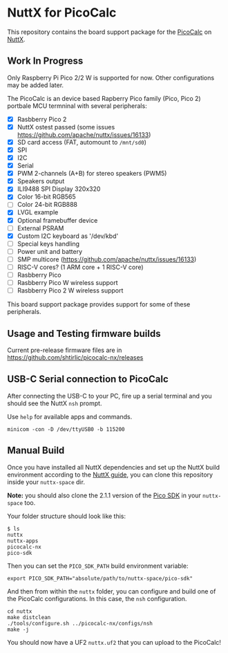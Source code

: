 # NuttX for PicoCalc

This repository contains the board support package for the [PicoCalc][picocalc] on [NuttX][nuttx].

## Work In Progress

Only Raspberry Pi Pico 2/2 W is supported for now. Other configurations may be added later.

The PicoCalc is an device based Rapberry Pico family (Pico, Pico 2) portbale MCU termninal with several peripherals:
- [x] Rasbberry Pico 2
- [x] NuttX ostest passed (some issues https://github.com/apache/nuttx/issues/16133)
- [x] SD card access (FAT, automount to `/mnt/sd0`)
- [x] SPI
- [x] I2C
- [x] Serial
- [x] PWM 2-channels (A+B) for stereo speakers (PWM5)
- [x] Speakers output
- [x] ILI9488 SPI Display 320x320
- [x] Color 16-bit RGB565
- [ ] Color 24-bit RGB888
- [x] LVGL example
- [x] Optional framebuffer device
- [ ] External PSRAM
- [x] Custom I2C keyboard as '/dev/kbd'
- [ ] Special keys handling
- [ ] Power unit and battery
- [ ] SMP multicore (https://github.com/apache/nuttx/issues/16133)
- [ ] RISC-V cores? (1 ARM core + 1 RISC-V core)
- [ ] Rasbberry Pico
- [ ] Rasbberry Pico W wireless support
- [ ] Rasbberry Pico 2 W wireless support

This board support package provides support for some of these peripherals.


## Usage and Testing firmware builds

Current pre-release firmware files are in https://github.com/shtirlic/picocalc-nx/releases

## USB-C Serial connection to PicoCalc

After connecting the USB-C to your PC, fire up a serial terminal and you should see the NuttX `nsh` prompt.

Use `help` for available apps and commands.

```console
minicom -con -D /dev/ttyUSB0 -b 115200
```


## Manual Build

Once you have installed all NuttX dependencies and set up the NuttX build environment according to the [NuttX guide][nx-install], you can clone this repository inside your `nuttx-space` dir.

**Note:** you should also clone the 2.1.1 version of the [Pico SDK][pico-sdk] in your `nuttx-space` too.

Your folder structure should look like this:

```console
$ ls
nuttx
nuttx-apps
picocalc-nx
pico-sdk
```

Then you can set the `PICO_SDK_PATH` build environment variable:

```console
export PICO_SDK_PATH="absolute/path/to/nuttx-space/pico-sdk"
```

And then from within the `nuttx` folder, you can configure and build one of the PicoCalc configurations. In this case, the
`nsh` configuration.

```console
cd nuttx
make distclean
./tools/configure.sh ../picocalc-nx/configs/nsh
make -j
```

You should now have a UF2 `nuttx.uf2` that you can upload to the PicoCalc!


[picocalc]: https://github.com/clockworkpi/PicoCalc
[pico-sdk]: https://github.com/raspberrypi/pico-sdk
[nx-install]: https://nuttx.apache.org/docs/latest/quickstart/install.html
[nuttx]: https://nuttx.apache.org/

